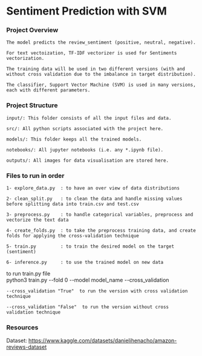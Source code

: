 # Sentiment Prediction with SVM   

### Project Overview   
    The model predicts the review_sentiment (positive, neutral, negative).     

    For text vectoization, TF-IDF vectorizer is used for Sentiments vectorization.   

    The training data will be used in two different versions (with and without cross validation due to the imbalance in target distribution).        

    The classifier, Support Vector Machine (SVM) is used in many versions, each with different parameters.   


### Project Structure   
    input/: This folder consists of all the input files and data.  

    src/: All python scripts associated with the project here.  

    models/: This folder keeps all the trained models.  

    notebooks/: All jupyter notebooks (i.e. any *.ipynb file).

    outputs/: All images for data visualisation are stored here.  


### Files to run in order    
    1- explore_data.py  : to have an over view of data distributions   

    2- clean_split.py   : to clean the data and handle missing values before splitting data into train.csv and test.csv    

    3- preprocess.py    : to handle categorical variables, preprocess and vectorize the text data   

    4- create_folds.py  : to take the preprocess training data, and create folds for applying the cross-validation technique   

    5- train.py         : to train the desired model on the target (sentiment)      

    6- inference.py     : to use the trained model on new data   

to run train.py  file       
    python3 train.py --fold 0 --model model_name --cross_validation       

    --cross_validation "True"  to run the version with cross validation technique        

    --cross_validation "False"  to run the version without cross validation technique    


### Resources      
Dataset:   https://www.kaggle.com/datasets/danielihenacho/amazon-reviews-dataset 
